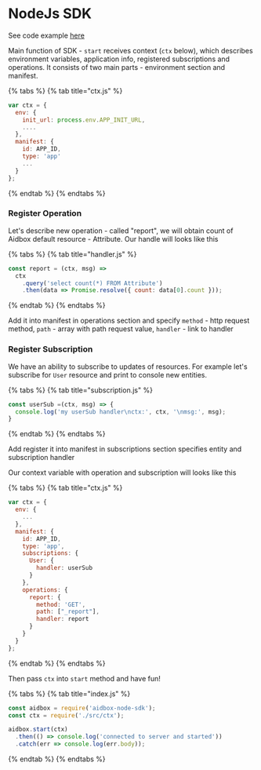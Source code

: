 # NodeJs SDK

See code example [here](https://github.com/Aidbox/aidbox-node-sdk/blob/master/example/example.js) 

Main function of SDK  - `start` receives context \(`ctx` below\), which describes environment variables, application info, registered subscriptions and operations. It consists of two main parts - environment section and manifest.

{% tabs %}
{% tab title="ctx.js" %}
```javascript
var ctx = {
  env: {
    init_url: process.env.APP_INIT_URL,
    ....
  },
  manifest: {
    id: APP_ID,
    type: 'app'
    ...
  }
};
```
{% endtab %}
{% endtabs %}

### Register Operation

Let's describe new operation - called "report", we will obtain count of Aidbox default resource - Attribute. Our handle will looks like this

{% tabs %}
{% tab title="handler.js" %}
```javascript
const report = (ctx, msg) => 
  ctx
    .query('select count(*) FROM Attribute')
    .then(data => Promise.resolve({ count: data[0].count }));
```
{% endtab %}
{% endtabs %}

Add it into manifest in operations section and specify `method` - http request method,  `path` - array with path request value, `handler` - link to handler 

### Register Subscription

We have an ability to subscribe to updates of resources. For example let's subscribe for `User` resource and print to console new entities.

{% tabs %}
{% tab title="subscription.js" %}
```javascript
const userSub =(ctx, msg) => {
  console.log('my userSub handler\nctx:', ctx, '\nmsg:', msg);
}
```
{% endtab %}
{% endtabs %}

Add register it into manifest in subscriptions section specifies entity and subscription handler

Our context variable with operation and subscription will looks like this

{% tabs %}
{% tab title="ctx.js" %}
```javascript
var ctx = {
  env: {
    ...
  },
  manifest: {
    id: APP_ID,
    type: 'app',
    subscriptions: {
      User: {
        handler: userSub
      }
    },
    operations: {
      report: {
        method: 'GET',
        path: ["_report"],
        handler: report
      }
    }
  }
};
```
{% endtab %}
{% endtabs %}

Then pass `ctx` into `start` method and have fun!

{% tabs %}
{% tab title="index.js" %}
```javascript
const aidbox = require('aidbox-node-sdk');
const ctx = require('./src/ctx');

aidbox.start(ctx)
  .then(() => console.log('connected to server and started'))
  .catch(err => console.log(err.body));
```
{% endtab %}
{% endtabs %}

